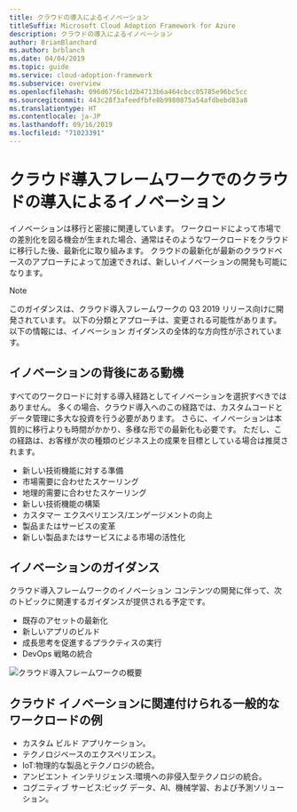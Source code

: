 ```yaml
---
title: クラウドの導入によるイノベーション
titleSuffix: Microsoft Cloud Adoption Framework for Azure
description: クラウドの導入によるイノベーション
author: BrianBlanchard
ms.author: brblanch
ms.date: 04/04/2019
ms.topic: guide
ms.service: cloud-adoption-framework
ms.subservice: overview
ms.openlocfilehash: 096d6756c1d2b4713b6a464cbcc05785e96bc5cc
ms.sourcegitcommit: 443c28f3afeedfbfe8b9980875a54afdbebd83a8
ms.translationtype: HT
ms.contentlocale: ja-JP
ms.lasthandoff: 09/16/2019
ms.locfileid: "71023391"
---
```

# <a name="innovation-through-cloud-adoption-in-the-cloud-adoption-framework"></a>クラウド導入フレームワークでのクラウドの導入によるイノベーション

イノベーションは移行と密接に関連しています。 ワークロードによって市場での差別化を図る機会が生まれた場合、通常はそのようなワークロードをクラウドに移行した後、最新化に取り組みます。 クラウドの最新化が最新のクラウドベースのアプローチによって加速できれば、新しいイノベーションの開発も可能になります。

> [!NOTE]
> このガイダンスは、クラウド導入フレームワークの Q3 2019 リリース向けに開発されています。 以下の分類とアプローチは、変更される可能性があります。 以下の情報には、イノベーション ガイダンスの全体的な方向性が示されています。

## <a name="motivations-behind-innovation"></a>イノベーションの背後にある動機

すべてのワークロードに対する導入経路としてイノベーションを選択すべきではありません。 多くの場合、クラウド導入へのこの経路では、カスタムコードとデータ管理に多大な投資を行う必要があります。 さらに、イノベーションは本質的に移行よりも時間がかかり、多様な形での最新化も必要です。 ただし、この経路は、お客様が次の種類のビジネス上の成果を目標としている場合は推奨されます。

- 新しい技術機能に対する準備
- 市場需要に合わせたスケーリング
- 地理的需要に合わせたスケーリング
- 新しい技術機能の構築
- カスタマー エクスペリエンス/エンゲージメントの向上
- 製品またはサービスの変革
- 新しい製品またはサービスによる市場の活性化

## <a name="innovation-guidance"></a>イノベーションのガイダンス

クラウド導入フレームワークのイノベーション コンテンツの開発に伴って、次のトピックに関連するガイダンスが提供される予定です。

- 既存のアセットの最新化
- 新しいアプリのビルド
- 成長思考を促進するプラクティスの実行
- DevOps 戦略の統合

![クラウド導入フレームワークの概要](../_images/caf-overview.png)

## <a name="common-workload-examples-associated-with-a-cloud-innovation"></a>クラウド イノベーションに関連付けられる一般的なワークロードの例

- カスタム ビルド アプリケーション。
- テクノロジベースのエクスペリエンス。
- IoT:物理的な製品とテクノロジの統合。
- アンビエント インテリジェンス:環境への非侵入型テクノロジの統合。
- コグニティブ サービス:ビッグ データ、AI、機械学習、および予測ソリューション。
